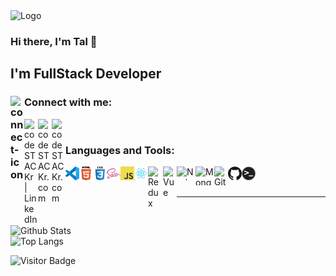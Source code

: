 <img src="https://svgshare.com/i/b3F.svg" alt="Logo" width="250px" />

### Hi there, I'm Tal  👋

## I'm FullStack Developer 

### Connect with me:  <img align="left"  alt="connect-icon" width="22px" src="https://cdn-icons-png.flaticon.com/512/2103/2103633.png">

[<img align="left" alt="codeSTACKr | LinkedIn" width="22px" src="https://cdn-icons.flaticon.com/png/512/3536/premium/3536505.png?token=exp=1633937297~hmac=bb218264a60da1e576500439f9bc30b5" />][linkedin]
[<img align="left" alt="codeSTACKr.com" width="22px" src="https://cdn-icons-png.flaticon.com/512/733/733547.png" />][facebook]
[<img align="left" alt="codeSTACKr.com" width="22px" src="https://cdn-icons-png.flaticon.com/512/732/732200.png" />][gmail]
 <br/>
 ### Languages and Tools:

[<img align="left" alt="Visual Studio Code" width="22px" src="https://raw.githubusercontent.com/github/explore/80688e429a7d4ef2fca1e82350fe8e3517d3494d/topics/visual-studio-code/visual-studio-code.png" />][webdevplaylist]
[<img align="left" alt="HTML5" width="22px" src="https://raw.githubusercontent.com/github/explore/80688e429a7d4ef2fca1e82350fe8e3517d3494d/topics/html/html.png" />][webdevplaylist]
[<img align="left" alt="CSS3" width="22px" src="https://raw.githubusercontent.com/github/explore/80688e429a7d4ef2fca1e82350fe8e3517d3494d/topics/css/css.png" />][cssplaylist]
[<img align="left" alt="Sass" width="22px" src="https://raw.githubusercontent.com/github/explore/80688e429a7d4ef2fca1e82350fe8e3517d3494d/topics/sass/sass.png" />][cssplaylist]
[<img align="left" alt="JavaScript" width="22px" src="https://raw.githubusercontent.com/github/explore/80688e429a7d4ef2fca1e82350fe8e3517d3494d/topics/javascript/javascript.png" />][jsplaylist]
[<img align="left" alt="React" width="22px" src="https://raw.githubusercontent.com/github/explore/80688e429a7d4ef2fca1e82350fe8e3517d3494d/topics/react/react.png" />][reactplaylist]
[<img align="left" alt="Redux" width="24px" src="https://upload.wikimedia.org/wikipedia/commons/4/49/Redux.png" />][reactplaylist]
[<img align="left" alt="Vue" width="22px" src="https://e7.pngegg.com/pngimages/789/586/png-clipart-gray-and-green-v-vue-js-logo-icons-logos-emojis-tech-companies-thumbnail.png" />][reactplaylist]
[<img align="left" alt="Node.js" width="30px"  height="22px" src="https://w7.pngwing.com/pngs/117/744/png-transparent-node-js-javascript-express-js-software-developer-react-network-code-angle-text-rectangle.png" />][webdevplaylist]
[<img align="left" alt="MongoDB" width="30px" height="30px" src="https://cdn.icon-icons.com/icons2/2415/PNG/512/mongodb_plain_wordmark_logo_icon_146423.png" />][webdevplaylist]
[<img align="left" alt="Git" width="22px"  src="https://cdn.iconscout.com/icon/free/png-256/git-1-226092.png" />][webdevplaylist]
[<img align="left" alt="GitHub" width="22px" src="https://raw.githubusercontent.com/github/explore/78df643247d429f6cc873026c0622819ad797942/topics/github/github.png" />][webdevplaylist]
[<img align="left" alt="Terminal" width="22px" src="https://raw.githubusercontent.com/github/explore/80688e429a7d4ef2fca1e82350fe8e3517d3494d/topics/terminal/terminal.png" />][webdevplaylist]
 <br /> 
 <br /> 
 
 ---
 <br /> 

![Github Stats](https://github-readme-stats.vercel.app/api?username=segaltal1&count_private=true&show_icons=true&include_all_commits=true)
 <br /> 
![Top Langs](https://github-readme-stats.vercel.app/api/top-langs/?username=segaltal1&hide=TeX&layout=compact)

![Visitor Badge](https://visitor-badge.laobi.icu/badge?page_id=segaltal1.segaltal1)

[linkedin]: https://www.linkedin.com/in/tal-segal1/
[facebook]: https://www.facebook.com/profile.php?id=100000608010874
[gmail]: mailto:tlsgl62@gmail.com
[webdevplaylist]: https://www.youtube.com/playlist?list=PLkwxH9e_vrAJ0WbEsFA9W3I1W-g_BTsbt
[jsplaylist]: https://www.youtube.com/playlist?list=PLkwxH9e_vrALRJKu7wfXby3MKeflhTu6B
[cssplaylist]: https://www.youtube.com/playlist?list=PLkwxH9e_vrALSdvZuEh6gqQdmDoDIoqz4
[reactplaylist]: https://www.youtube.com/playlist?list=PLkwxH9e_vrAK4TdffpxKY3QGyHCpxFcQ0
